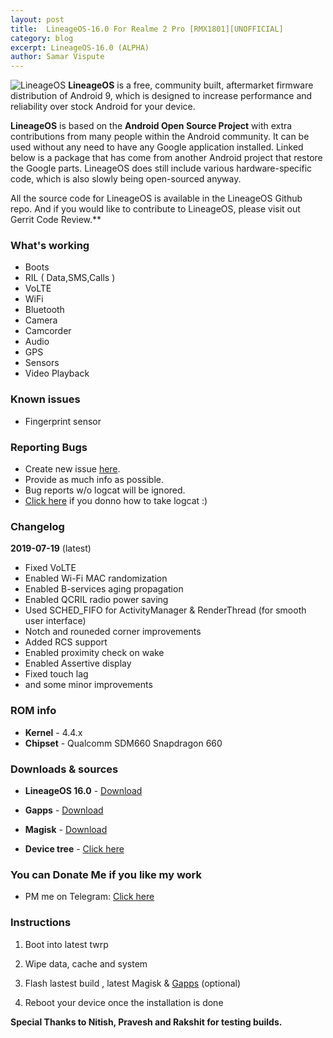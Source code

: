 ```yaml
---
layout: post
title:  LineageOS-16.0 For Realme 2 Pro [RMX1801][UNOFFICIAL]
category: blog
excerpt: LineageOS-16.0 (ALPHA)
author: Samar Vispute
---
```


![LineageOS](http://samarv-121.github.io/images/lineageos.png)
**LineageOS** is a free, community built, aftermarket firmware distribution of Android 9, which is designed to increase performance and reliability over stock Android for your device.

**LineageOS** is based on the **Android Open Source Project** with extra contributions from many people within the Android community. It can be used without any need to have any Google application installed. Linked below is a package that has come from another Android project that restore the Google parts. LineageOS does still include various hardware-specific code, which is also slowly being open-sourced anyway.

All the source code for LineageOS is available in the LineageOS Github repo. And if you would like to contribute to LineageOS, please visit out Gerrit Code Review.**

### What's working
* Boots
* RIL ( Data,SMS,Calls )
* VoLTE
* WiFi
* Bluetooth
* Camera
* Camcorder
* Audio
* GPS
* Sensors
* Video Playback

### Known issues
* Fingerprint sensor

### Reporting Bugs
* Create new issue [here](https://github.com/SamarV-121/android_device_oppo_RMX1801/issues).
* Provide as much info as possible.
* Bug reports w/o logcat will be ignored.
* [Click here](https://forum.xda-developers.com/showthread.php?t=2774386) if you donno how to take logcat :)

### Changelog
**2019-07-19** (latest)
* Fixed VoLTE
* Enabled Wi-Fi MAC randomization
* Enabled B-services aging propagation
* Enabled QCRIL radio power saving 
* Used SCHED_FIFO for ActivityManager & RenderThread (for smooth user interface)
* Notch and rouneded corner improvements
* Added RCS support
* Enabled proximity check on wake
* Enabled Assertive display
* Fixed touch lag
* and some minor improvements

### ROM info
* **Kernel** - 4.4.x
* **Chipset** - Qualcomm SDM660 Snapdragon 660

### Downloads & sources
* **LineageOS 16.0** - [Download](https://www.androidfilehost.com/?fid=6006931924117919929)
* **Gapps** - [Download](http://opengapps.org)
* **Magisk** - [Download](https://github.com/topjohnwu/Magisk/releases)

* **Device tree** - [Click here](https://pastebin.com/YZMQGHNJ)

### You can Donate Me if you like my work
* PM me on Telegram: [Click here](https://web.telegram.org/#/im?p=@SamarV121)

### Instructions
1) Boot into latest twrp

2) Wipe data, cache and system

3) Flash lastest build , latest Magisk & [Gapps](http://opengapps.org) (optional)

4) Reboot your device once the installation is done

**Special Thanks to Nitish, Pravesh and Rakshit for testing builds.**
